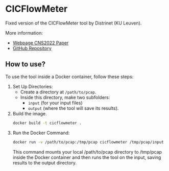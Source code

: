 # CICFlowMeter

Fixed version of the CICFlowMeter tool by Distrinet (KU Leuven). 

More information:
- [Webpage CNS2022 Paper](https://intrusion-detection.distrinet-research.be/CNS2022/index.html)
- [GitHub Repository](https://github.com/GintsEngelen/CICFlowMeter)

## How to use?

To use the tool inside a Docker container, follow these steps:

1. Set Up Directories:
     - Create a directory at `/path/to/pcap`.
     - Inside this directory, make two subfolders: 
       - `input` (for your input files)
       - `output` (where the tool will save its results).
2. Build the image.
    ```bash
    docker build -t cicflowmeter .
    ```
2. Run the Docker Command:
    ```bash
    docker run -v /path/to/pcap:/tmp/pcap cicflowmeter /tmp/pcap/input /tmp/pcap/output
    ```
    This command mounts your local /path/to/pcap directory to /tmp/pcap inside the Docker container and then runs the tool on the input, saving results to the output directory.